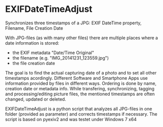 EXIFDateTimeAdjust
==================

Synchronizes three timestamps of a JPG: EXIF DateTime property, Filename, File Creation Date

With JPG-files (as with many other files) there are multiple places where a date information is stored:
  - the EXIF metadata "Date/Time Original"
  - the filename (e.g. "IMG_20141231_123559.jpg")
  - the file creation date

The goal is to find the actual capturing date of a photo and to set all other timestamps acordingly.
Different Software and Smartphone Apps use information provided by files in different ways. Ordering is done by name, creation date or metadata info.
While transfering, synchronizing, tagging and processing/editing picture files, the mentioned timestamps are often changed, updated or deleted. 

EXIFDateTimeAdjust is a python script that analyzes all JPG-files in one folder (provided as parameter) and corrects timestamps if necessary.
The script is based on pyexiv2 and was testet under Windows 7 x64
 

 